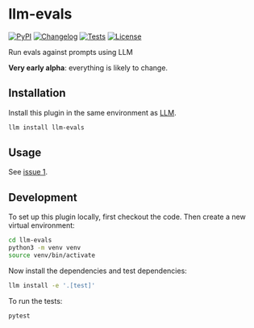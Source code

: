 # llm-evals

[![PyPI](https://img.shields.io/pypi/v/llm-evals.svg)](https://pypi.org/project/llm-evals/)
[![Changelog](https://img.shields.io/github/v/release/simonw/llm-evals?include_prereleases&label=changelog)](https://github.com/simonw/llm-evals/releases)
[![Tests](https://github.com/simonw/llm-evals/actions/workflows/test.yml/badge.svg)](https://github.com/simonw/llm-evals/actions/workflows/test.yml)
[![License](https://img.shields.io/badge/license-Apache%202.0-blue.svg)](https://github.com/simonw/llm-evals/blob/main/LICENSE)

Run evals against prompts using LLM

**Very early alpha**: everything is likely to change.

## Installation

Install this plugin in the same environment as [LLM](https://llm.datasette.io/).
```bash
llm install llm-evals
```
## Usage

See [issue 1](https://github.com/simonw/llm-evals/issues/1).

## Development

To set up this plugin locally, first checkout the code. Then create a new virtual environment:
```bash
cd llm-evals
python3 -m venv venv
source venv/bin/activate
```
Now install the dependencies and test dependencies:
```bash
llm install -e '.[test]'
```
To run the tests:
```bash
pytest
```

